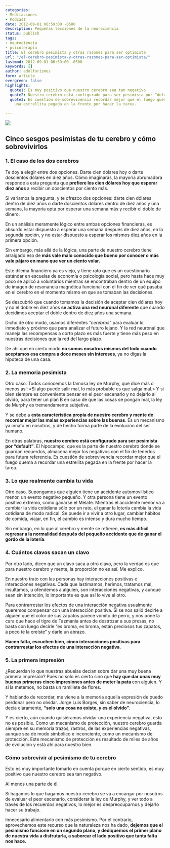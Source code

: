 ```yaml
---
categories:
- Meditaciones
- Podcast
date: 2012-09-01 06:59:00 -0500
description: Pequeñas lecciones de la neurociencia
status: publish
tags:
- neurociencia
- psicoterapia
title: El cerebro pesimista y otras razones para ser optimista
url: "/el-cerebro-pesimista-y-otras-razones-para-ser-optimista/"
lastmod: 2012-09-01 06:59:00 -0500
keywords: []
author: adolforismos
form: article
evergreen: false
highlights:
  quote1: Es muy positivo que nuestro cerebro sea tan negativo
  quote2: Nuestro cerebro está configurado para ser pesimista por “default”
  quote3: Es cuestión de sobrevivencia recordar mejor que el fuego quema a recordar
    una estrellita pegada en la frente por hacer la tarea.

---
```

<img src="https://source.unsplash.com/MNXaW_ABlZY/800x600" />

## Cinco sesgos pesimistas de tu cerebro y cómo sobrevivirlos

### 1. El caso de los dos cerebros

Te doy a elegir entre dos opciones. Darte cien dólares hoy o darte doscientos dólares en diez años. Cómo imaginarás, la mayoría abrumadora responde a esta pregunta que <b>prefiere los cien dólares hoy que esperar diez años </b>a recibir un doscientos por ciento más.

Si variamos la pregunta, y te ofrezco dos opciones: darte cien dólares dentro de diez años o darte doscientos dólares dentro de diez años y una semana, la mayoría opta por esperar una semana más y recibir el doble de dinero.

En un análisis meramente lógico entre ambas opciones financieras, es absurdo estar dispuesto a esperar una semana después de diez años, en la segunda opción, y no estar dispuesto a esperar los mismos diez años en la primera opción. 

Sin embargo, más allá de la lógica, una parte de nuestro cerebro tiene arraigado eso de<b> más vale malo conocido que bueno por conocer o más vale pájaro en mano que ver un ciento volar.</b>

Este dilema financiero ya es viejo, y tiene rato que es un cuestionario estándar en escuelas de economía o psicología social, pero hasta hace muy poco se aplicó a voluntarios mientras se encontraban dentro de un equipo de imagen de resonancia magnética funcional con el fin de ver qué pasaba en el cerebro en el momento mismo en que se tomaban las decisiones. 

Se descubrió que cuando tomamos la decisión de aceptar cien dólares hoy y no el doble en diez años <b>se activa una red neuronal diferente</b> que cuando decidimos aceptar el doble dentro de diez años una semana.

Dicho de otro modo, usamos diferentes _“cerebros“_ para evaluar lo inmediato y próximo que para analizar el futuro lejano. Y la red neuronal que maneja las recompensas a corto plazo es más fuerte y tiene más peso en nuestras decisiones que la red del largo plazo. 

De ahí que en cierto modo <b>no somos nosotros mismos del todo cuando aceptamos esa compra a doce meses sin intereses</b>, ya no digas la hipoteca de una casa.

### 2. La memoria pesimista

Otro caso. Todos conocemos la famosa ley de Murphy, que dice más o menos así: «Si algo puede salir mal, lo más probable es que salga mal.» Y si bien siempre es conveniente pensar en el peor escenario y no dejarlo al olvido, para tener un plan B en caso de que las cosas se pongan mal, la ley de Murphy es tremendamente subjetiva. 

Y se debe a <b>esta característica propia de nuestro cerebro y mente de recordar mejor las malas experiencias sobre las buenas</b>. Es un mecanismo ya innato en nosotros, y de hecho forma parte de la evolución del ser humano.

En otras palabras, <b>nuestro cerebro está configurado para ser pesimista por “default”</b>. El hipocampo, que es la parte de nuestro cerebro donde se guardan recuerdos, almacena mejor los negativos con el fin de tenerlos para futura referencia. Es cuestión de sobrevivencia recordar mejor que el fuego quema a recordar una estrellita pegada en la frente por hacer la tarea.

### 3. Lo que realmente cambia tu vida

Otro caso. Supongamos que alguien tiene un accidente automovilístico menor, un evento negativo pequeño. Y otra persona tiene un evento positivo extremo, como ganarse el Melate. Mientras el accidente menor va a cambiar la vida cotidiana sólo por un rato, el ganar la lotería cambia la vida cotidiana de modo radical. Se puede ir a vivir a otro lugar, cambiar hábitos de comida, viajar, en fin, el cambio es intenso y dura mucho tiempo. 

Sin embargo, en lo que al cerebro y mente se refieren, <b>es más difícil regresar a la normalidad después del pequeño accidente que de ganar el gordo de la lotería</b>.

### 4. Cuántos clavos sacan un clavo

Por otro lado, dicen que un clavo saca a otro clavo, pero la verdad es que para nuestro cerebro y mente, la proporción no es así. Me explico. 

En nuestro trato con las personas hay interacciones positivas e interacciones negativas. Cada que lastimamos, herimos, tratamos mal, insultamos, u ofendemos a alguien, son interacciones negativas, y aunque sean sin intención, lo importante es que así lo vive el otro. 

Para contrarrestar los efectos de una interacción negativa usualmente queremos compensar con una interacción positiva. Si se nos salió decirle a alguien que el color de sus zapatos parece vómito de perro, y nos pone la cara que hace el tigre de Tazmania antes de destrozar a sus presas, no basta con luego decirle “es broma, es broma, están preciosos tus zapatos, a poco te la creíste” y darle un abrazo. 

<b>Hacen falta, escuchen bien, cinco interacciones positivas para contrarrestar los efectos de una interacción negativa</b>.

### 5. La primera impresión

¿Recuerdan lo que nuestras abuelas decían sobre dar una muy buena primera impresión? Pues no solo es cierto sino que <b>hay que dar unas muy buenas primeras cinco impresiones antes de meter la pata </b>con alguien. Y si la metemos, no basta un ramillete de flores.

Y hablando de recordar, me viene a la memoria aquella expresión de puedo perdonar pero no olvidar. Jorge Luis Borges, sin saber de neurociencia, lo decía claramente, <b>“solo una cosa no existe, y es el olvido”</b>. 

Y es cierto, aún cuando quisiéramos olvidar una experiencia negativa, esto no es posible. Como un mecanismo de protección, nuestro cerebro guarda siempre en su memoria trazos, rastros, de las experiencias negativas, aunque sea de modo simbólico e inconciente, como un mecanismo de protección. Este mecanismo de protección es resultado de miles de años de evolución y está ahí para nuestro bien.

### Cómo sobrevivir al pesimismo de tu cerebro

Esto es muy importante tomarlo en cuenta porque en cierto sentido, es muy positivo que nuestro cerebro sea tan negativo.

Al menos una parte de él. 

Si hagamos lo que hagamos nuestro cerebro se va a encargar por nosotros de evaluar el peor escenario, considerar la ley de Murphy, y ver todo a través de los recuerdos negativos, lo mejor es despreocuparnos y dejarlo hacer su trabajo. 

Innecesario alimentarlo con más pesimismo. Por el contrario, aprovechemos este recurso que la naturaleza nos ha dado, <b>dejemos que el pesimismo funcione en un segundo plano, y dediquemos el primer plano de nuestra vida a disfrutarla, a saborear el lado positivo que tanta falta nos hace.</b>